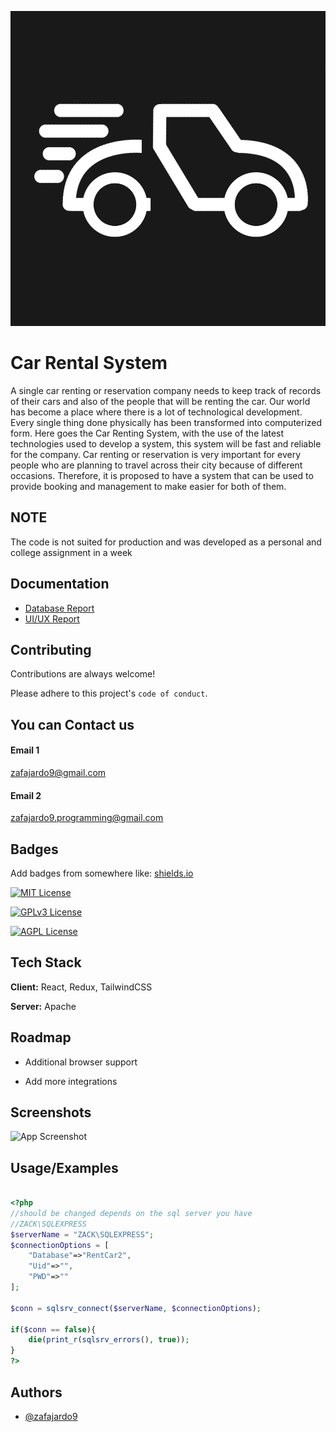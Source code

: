
![Logo](https://github.com/zafajardo9/eCommerce_CarRental/blob/main/img/logo/LOGO1.png?raw=true)


# Car Rental System

A single car renting or reservation company needs to keep track of records of their cars and also of the people that will be renting the car. Our world has become a place where there is a lot of technological development. Every single thing done physically has been transformed into computerized form. Here goes the Car Renting System, with the use of the latest technologies used to develop a system, this system will be fast and reliable for the company. Car renting or reservation is very important for every people who are planning to travel across their city because of different occasions. Therefore, it is proposed to have a system that can be used to provide booking and management to make easier for both of them.


## NOTE

The code is not suited for production and was developed as a personal and college assignment in a week


## Documentation

- [Database Report](https://github.com/zafajardo9/eCommerce_CarRental/raw/main/documentation/DATABASE%20REPORT.pdf)
- [UI/UX Report](https://github.com/zafajardo9/eCommerce_CarRental/raw/main/documentation/UIUX%20Design.pdf)


## Contributing

Contributions are always welcome!

Please adhere to this project's `code of conduct`.


## You can Contact us

#### Email 1

zafajardo9@gmail.com

#### Email 2

zafajardo9.programming@gmail.com

## Badges

Add badges from somewhere like: [shields.io](https://shields.io/)

[![MIT License](https://img.shields.io/badge/License-MIT-green.svg)](https://img.shields.io/github/license/zafajardo9/eCommerce_CarRental)

[![GPLv3 License](https://img.shields.io/badge/License-GPL%20v3-yellow.svg)](https://opensource.org/licenses/)

[![AGPL License](https://img.shields.io/badge/license-AGPL-blue.svg)](http://www.gnu.org/licenses/agpl-3.0)


## Tech Stack

**Client:** React, Redux, TailwindCSS

**Server:** Apache


## Roadmap

- Additional browser support

- Add more integrations


## Screenshots

![App Screenshot](https://via.placeholder.com/468x300?text=App+Screenshot+Here)


## Usage/Examples

```php

<?php
//should be changed depends on the sql server you have
//ZACK\SQLEXPRESS
$serverName = "ZACK\SQLEXPRESS";
$connectionOptions = [
    "Database"=>"RentCar2",
    "Uid"=>"",
    "PWD"=>""
];

$conn = sqlsrv_connect($serverName, $connectionOptions);

if($conn == false){
    die(print_r(sqlsrv_errors(), true));
}
?>
```


## Authors

- [@zafajardo9](https://github.com/zafajardo9)

